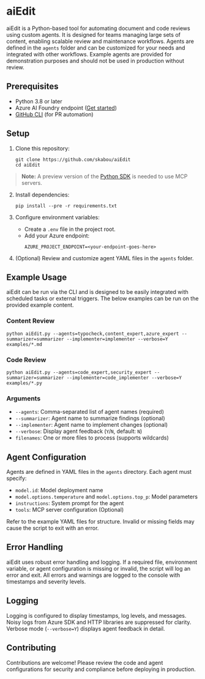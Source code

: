 
# aiEdit

aiEdit is a Python-based tool for automating document and code reviews using custom agents. It is designed for teams managing large sets of content, enabling scalable review and maintenance workflows. Agents are defined in the `agents` folder and can be customized for your needs and integrated with other workflows. Example agents are provided for demonstration purposes and should not be used in production without review.

## Prerequisites

- Python 3.8 or later
- Azure AI Foundry endpoint ([Get started](https://ai.azure.com/))
- [GitHub CLI](https://cli.github.com/) (for PR automation)


## Setup

1. Clone this repository:
	```shell
	git clone https://github.com/skabou/aiEdit
	cd aiEdit
	```
> **Note:** A preview version of the [Python SDK](https://learn.microsoft.com/en-us/azure/ai-foundry/agents/how-to/tools/model-context-protocol-samples?pivots=python) is needed to use MCP servers.

2. Install dependencies:
    ```shell
    pip install --pre -r requirements.txt
    ```

3. Configure environment variables:
	- Create a `.env` file in the project root.
	- Add your Azure endpoint:
	  ```env
	  AZURE_PROJECT_ENDPOINT=<your-endpoint-goes-here>
	  ```
4. (Optional) Review and customize agent YAML files in the `agents` folder.

## Example Usage

aiEdit can be run via the CLI and is designed to be easily integrated with scheduled tasks or external triggers.  The below examples can be run on the provided example content.


### Content Review

```shell
python aiEdit.py --agents=typocheck,content_expert,azure_expert --summarizer=summarizer --implementer=implementer --verbose=Y examples/*.md
```

### Code Review

```shell
python aiEdit.py --agents=code_expert,security_expert --summarizer=summarizer --implementer=code_implementer --verbose=Y examples/*.py
```

### Arguments

- `--agents`: Comma-separated list of agent names (required)
- `--summarizer`: Agent name to summarize findings (optional)
- `--implementer`: Agent name to implement changes (optional)
- `--verbose`: Display agent feedback (`Y`/`N`, default: `N`)
- `filenames`: One or more files to process (supports wildcards)

## Agent Configuration

Agents are defined in YAML files in the `agents` directory. Each agent must specify:
- `model.id`: Model deployment name
- `model.options.temperature` and `model.options.top_p`: Model parameters
- `instructions`: System prompt for the agent
- `tools`: MCP server configuration (Optional)

Refer to the example YAML files for structure. Invalid or missing fields may cause the script to exit with an error.

## Error Handling

aiEdit uses robust error handling and logging. If a required file, environment variable, or agent configuration is missing or invalid, the script will log an error and exit. All errors and warnings are logged to the console with timestamps and severity levels.

## Logging

Logging is configured to display timestamps, log levels, and messages. Noisy logs from Azure SDK and HTTP libraries are suppressed for clarity. Verbose mode (`--verbose=Y`) displays agent feedback in detail.

## Contributing

Contributions are welcome! Please review the code and agent configurations for security and compliance before deploying in production.